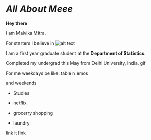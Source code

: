 # *All About Meee*

**Hey there** 

I am Malvika Mitra.

For starters I believe in 
![alt text](https://goo.gl/images/4cL9c3)

I am a first year graduate student at the **Department of Statistics**.

Completed my undergrad this May from Delhi University, India.
gif

For me weekdays be like:
table n emos




and weekends 

- Studies

- netflix

+ grocerry shopping

+ laundry

link it
link
